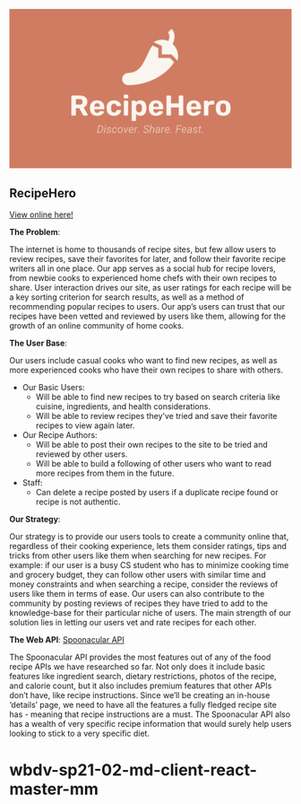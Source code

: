 ![recipe hero banner](./images/recipe-hero-banner.png)

## RecipeHero

[View online here!](https://recipehero2021.herokuapp.com/home)

**The Problem**:

The internet is home to thousands of recipe sites, but few allow users to review recipes, save their favorites for later, and follow their favorite recipe writers all in one place. Our app serves as a social hub for recipe lovers, from newbie cooks to experienced home chefs with their own recipes to share. User interaction drives our site, as user ratings for each recipe will be a key sorting criterion for search results, as well as a method of recommending popular recipes to users. Our app’s users can trust that our recipes have been vetted and reviewed by users like them, allowing for the growth of an online community of home cooks.

**The User Base**:

Our users include casual cooks who want to find new recipes, as well as more experienced cooks who have their own recipes to share with others.
* Our Basic Users:
  * Will be able to find new recipes to try based on search criteria like cuisine, ingredients, and health considerations.
  * Will be able to review recipes they’ve tried and save their favorite recipes to view again later.
* Our Recipe Authors:
  * Will be able to post their own recipes to the site to be tried and reviewed by other users.
  * Will be able to build a following of other users who want to read more recipes from them in the future.
* Staff:
  * Can delete a recipe posted by users if a duplicate recipe found or recipe is not authentic.

**Our Strategy**:

Our strategy is to provide our users tools to create a community online that, regardless of their cooking experience, lets them consider ratings, tips and tricks from other users like them when searching for new recipes. For example: if our user is a busy CS student who has to minimize cooking time and grocery budget, they can follow other users with similar time and money constraints and when searching a recipe, consider the reviews of users like them in terms of ease. Our users can also contribute to the community by posting reviews of recipes they have tried to add to the knowledge-base for their particular niche of users. The main strength of our solution lies in letting our users vet and rate recipes for each other.

**The Web API**: [Spoonacular API](https://spoonacular.com/food-api)

The Spoonacular API provides the most features out of any of the food recipe APIs we have researched so far. Not only does it include basic features like ingredient search, dietary restrictions, photos of the recipe, and calorie count, but it also includes premium features that other APIs don’t have, like recipe instructions. Since we’ll be creating an in-house ‘details’ page, we need to have all the features a fully fledged recipe site has - meaning that recipe instructions are a must. The Spoonacular API also has a wealth of very specific recipe information that would surely help users looking to stick to a very specific diet.
# wbdv-sp21-02-md-client-react-master-mm
